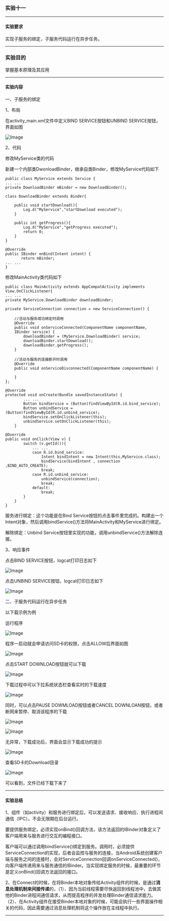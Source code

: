 ### 实验十一

------

#### 实验要求

实现子服务的绑定，子服务代码运行在异步任务。

------

### 实验目的

掌握基本原理及其应用

------

#### 实验内容

一、子服务的绑定

1、布局

在activity_main.xml文件中定义BIND SERVICE按钮和UNBIND SERVICE按钮，界面如图

![Image](https://github.com/mk272/2018118123_Android/raw/master/Lab_11/Lab_11pictures/11_1.png)

2、代码

修改MyService类的代码

新建一个内部类DwonloadBinder，继承自类Binder，修改MyService代码如下

```
public class MyService extends Service {
... ...
private DownloadBinder mBinder = new DownloadBinder();

class DownloadBinder extends Binder{

    public void startDownload(){
        Log.d("MyService","startDownload executed");
    }

    public int getProgress(){
        Log.d("MyService","getProgress executed");
        return 0;
    }
}

@Override
public IBinder onBind(Intent intent) {
       return mBinder;
... ...
}
```

修改MainActivity类代码如下

```
public class MainActivity extends AppCompatActivity implements View.OnClickListener{
... ...
private MyService.DownloadBinder downloadBinder;

private ServiceConnection connection = new ServiceConnection() {

	//活动与服务成功绑定时调用
    @Override
    public void onServiceConnected(ComponentName componentName, 
    IBinder service) {
        downloadBinder = (MyService.DownloadBinder) service;
        downloadBinder.startDownload();
        downloadBinder.getProgress();
    }
    
    //活动与服务的连接断开时调用
    @Override
    public void onServiceDisconnected(ComponentName componentName) {
	
	}
};
    
@Override
protected void onCreate(Bundle savedInstanceState) {
		... ...
        Button bindService = (Button)findViewById(R.id.bind_service);
        Button unbindService = (Button)findViewById(R.id.unbind_service);
        bindService.setOnClickListener(this);
        unbindService.setOnClickListener(this);
    }

@Override
public void onClick(View v) {
        switch (v.getId()){
			... ...
            case R.id.bind_service:
                Intent bindIntent = new Intent(this,MyService.class);
                bindService(bindIntent , connection ,BIND_AUTO_CREATE);
                break;
            case R.id.unbind_service:
                unbindService(connection);
                break;
            default:
                break;
        }
    }
}
```

服务进行绑定：这个功能是在Bind Service按钮的点击事件里完成的。构建出一个Intent对象，然后调用bindService()方法将MainActivity和MyService进行绑定。

解除绑定：Unbind Service按钮里实现的功能，调用unbindService()方法解除连接。

3、响应事件

点击BIND SERVICE按钮，logcat打印日志如下

![Image](https://github.com/mk272/2018118123_Android/raw/master/Lab_11/Lab_11pictures/11_2.png)

点击UNBIND SERVICE按钮，logcat打印日志如下

![Image](https://github.com/mk272/2018118123_Android/raw/master/Lab_11/Lab_11pictures/11_3.png)

二、子服务代码运行在异步任务

以下载示例为例

运行程序

![Image](https://github.com/mk272/2018118123_Android/raw/master/Lab_11/Lab_11pictures/11_4.png)

程序一启动就会申请访问SD卡的权限，点击ALLOW后界面如图

![Image](https://github.com/mk272/2018118123_Android/raw/master/Lab_11/Lab_11pictures/11_5.png)

点击START DOWNLOAD按钮就可以下载

![Image](https://github.com/mk272/2018118123_Android/raw/master/Lab_11/Lab_11pictures/11_6.png)

下载过程中可以下拉系统状态栏查看实时的下载速度

![Image](https://github.com/mk272/2018118123_Android/raw/master/Lab_11/Lab_11pictures/11_7.png)

同时，可以点击PAUSE DOWMLOAD按钮或者CANCEL DOWNLOAN按钮，或者断网来暂停、取消该程序的下载

![Image](https://github.com/mk272/2018118123_Android/raw/master/Lab_11/Lab_11pictures/11_8.png)

![Image](https://github.com/mk272/2018118123_Android/raw/master/Lab_11/Lab_11pictures/11_9.png)

无异常，下载成功后，界面会显示下载成功的提示

![Image](https://github.com/mk272/2018118123_Android/raw/master/Lab_11/Lab_11pictures/11_10.png)

查看SD卡的Download目录

![Image](https://github.com/mk272/2018118123_Android/raw/master/Lab_11/Lab_11pictures/11_11.png)

可以看到，文件已经下载下来了

------

#### 实验总结

1、组件（如activity）和服务进行绑定后，可以发送请求、接收响应、执行进程间通信（IPC）。不会无限期在后台运行。

要提供服务绑定，必须实现onBind()回调方法，该方法返回的IBinder对象定义了客户端用来与服务进行交互的编程接口。

客户端可以通过调用bindService()绑定到服务。调用时，必须提供ServiceConnection的实现，后者会监控与服务的连接，当Android系统创建客户端与服务之间的连接时，会对ServiceConnection回调onServiceConnected()，向客户端传递用来与服务通信的IBinder。当实现绑定服务的时候，最重要的环节是定义onBind()回调方法返回的接口。

2、在Connect的时候，在将Binder本地对象传给Activity组件的时候，是通过**消息处理机制来间接传递**的，（1）、因为当前线程需要尽快返回到线程池中，去做其他的Binder进程间通信请求，从而提高程序的并发处理Binder通信请求能力。（2）、在Activity组件在接受Binder本地对象的时候，可能会执行一些界面操作相关的代码，因此需要通过消息处理机制将这个操作放在主线程中执行。

------

